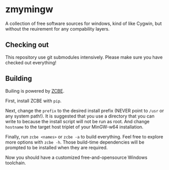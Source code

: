 # zmymingw
A collection of free software sources for windows, kind of like Cygwin, but without the reuirement for any compability layers.

## Checking out
This repository use git submodules intensively. Please make sure you have checked out everything!

## Building
Builing is powered by [ZCBE](https://github.com/myzhang1029/zcbe).

First, install ZCBE with `pip`.

Next, change the `prefix` to the desired install prefix (NEVER point to `/usr` or any system path!).
It is suggested that you use a directory that you can write to because the install script will not
be run as root. And change `hostname` to the target host triplet of your MinGW-w64 installation.

Finally, run `zcbe <names>` or `zcbe -a` to build everything. Feel free to explore more options with `zcbe -h`.
Those build-time dependencies will be prompted to be installed when they are required.

Now you should have a customized free-and-opensource Windows toolchain.
